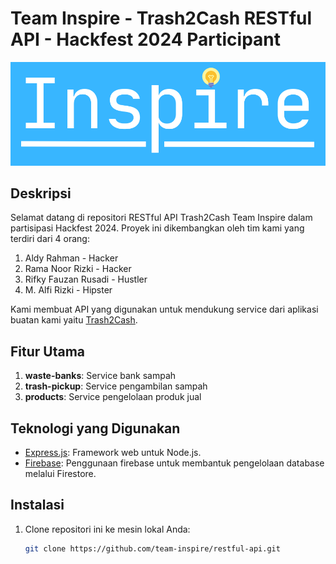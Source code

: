 # Team Inspire - Trash2Cash RESTful API - Hackfest 2024 Participant

![Team Inspire Logo](inspire-logo.png)

## Deskripsi

Selamat datang di repositori RESTful API Trash2Cash Team Inspire dalam partisipasi Hackfest 2024. Proyek ini dikembangkan oleh tim kami yang terdiri dari 4 orang:
1. Aldy Rahman - Hacker
2. Rama Noor Rizki - Hacker
3. Rifky Fauzan Rusadi - Hustler
4. M. Alfi Rizki - Hipster

Kami membuat API yang digunakan untuk mendukung service dari aplikasi buatan kami yaitu [Trash2Cash](https://github.com/aldy02/Trash2Cash/).

## Fitur Utama

1. **waste-banks**: Service bank sampah
2. **trash-pickup**: Service pengambilan sampah
3. **products**: Service pengelolaan produk jual

## Teknologi yang Digunakan

- [Express.js](https://expressjs.com/): Framework web untuk Node.js.
- [Firebase](https://firebase.google.com/): Penggunaan firebase untuk membantuk pengelolaan database melalui Firestore.

## Instalasi

1. Clone repositori ini ke mesin lokal Anda:

   ```bash
   git clone https://github.com/team-inspire/restful-api.git
